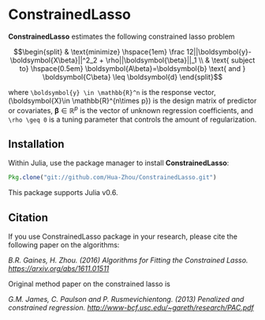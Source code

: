 # ConstrainedLasso

**ConstrainedLasso** estimates the following constrained lasso problem

```math
\begin{split}
& \text{minimize} \hspace{1em} \frac 12||\boldsymbol{y}-\boldsymbol{X\beta}||^2_2 + \rho||\boldsymbol{\beta}||_1 \\
& \text{ subject to} \hspace{0.5em} \boldsymbol{A\beta}=\boldsymbol{b} \text{ and } \boldsymbol{C\beta} \leq \boldsymbol{d}
\end{split}
```

where ``\boldsymbol{y} \in \mathbb{R}^n`` is the response vector, \(\boldsymbol{X}\in \mathbb{R}^{n\times p}\) is the design matrix of predictor or covariates, $\boldsymbol{\beta} \in \mathbb{R}^p$ is the vector of unknown regression coefficients, and ``\rho \geq 0`` is a tuning parameter that controls the amount of regularization.

## Installation

Within Julia, use the package manager to install **ConstrainedLasso**:

```julia
Pkg.clone("git://github.com/Hua-Zhou/ConstrainedLasso.git")
```

This package supports Julia v0.6.

## Citation

If you use ConstrainedLasso package in your research, please cite the following paper on the algorithms:

*B.R. Gaines, H. Zhou. (2016) Algorithms for Fitting the Constrained Lasso. <https://arxiv.org/abs/1611.01511>*

Original method paper on the constrained lasso is

*G.M. James, C. Paulson and P. Rusmevichientong. (2013) Penalized and constrained regression. <http://www-bcf.usc.edu/~gareth/research/PAC.pdf>*
